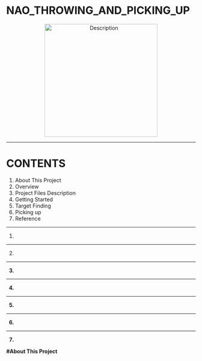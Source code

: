 # NAO_THROWING_AND_PICKING_UP

<div align="center">
  <img src="https://github.com/user-attachments/assets/6fb66904-c973-4e02-b37a-a3b642910db3" alt="Description" width="300"/>
</div>

---

# **CONTENTS**
1. About This Project
2. Overview
3. Project Files Description
4. Getting Started
5. Target Finding
6. Picking up
7. Reference
---
1. <a name="About This Project" />

---
2. <b name="Overview" />

---
3. <c name="Project Files Description" />

---
4. <d name="Getting Started" />

---
5. <e name="Target Finding" />

---
6. <f name="Picking Up" />

---
7. <g name="References" />




#**About This Project**
